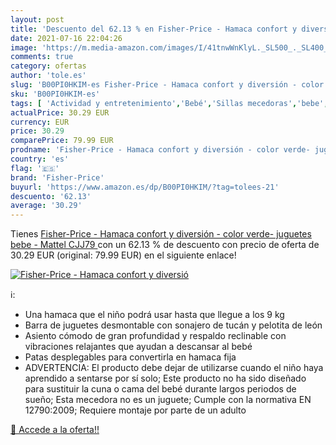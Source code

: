 ```yaml
---
layout: post
title: 'Descuento del 62.13 % en Fisher-Price - Hamaca confort y diversió'
date: 2021-07-16 22:04:26
image: 'https://m.media-amazon.com/images/I/41tnwWnKlyL._SL500_._SL400_.jpg'
comments: true
category: ofertas
author: 'tole.es'
slug: 'B00PI0HKIM-es Fisher-Price - Hamaca confort y diversión - color verde-...'
sku: 'B00PI0HKIM-es'
tags: [ 'Actividad y entretenimiento','Bebé','Sillas mecedoras','bebe','fisher-price', ]
actualPrice: 30.29 EUR
currency: EUR
price: 30.29
comparePrice: 79.99 EUR
prodname: 'Fisher-Price - Hamaca confort y diversión - color verde- juguetes bebe -  Mattel CJJ79 '
country: 'es'
flag: '🇪🇸'
brand: 'Fisher-Price'
buyurl: 'https://www.amazon.es/dp/B00PI0HKIM/?tag=tolees-21'
descuento: '62.13'
average: '30.29'
---
```


Tienes [Fisher-Price - Hamaca confort y diversión - color verde- juguetes bebe -  Mattel CJJ79 ](https://www.amazon.es/dp/B00PI0HKIM/?tag=tolees-21) con un 62.13 % de descuento con precio de oferta de 30.29 EUR (original: 79.99 EUR) en el siguiente enlace!

[![Fisher-Price - Hamaca confort y diversió](https://m.media-amazon.com/images/I/41tnwWnKlyL._SL500_._SL400_.jpg)](https://www.amazon.es/dp/B00PI0HKIM/?tag=tolees-21)

ℹ️:

- Una hamaca que el niño podrá usar hasta que llegue a los 9 kg
- Barra de juguetes desmontable con sonajero de tucán y pelotita de león
- Asiento cómodo de gran profundidad y respaldo reclinable con vibraciones relajantes que ayudan a descansar al bebé
- Patas desplegables para convertirla en hamaca fija
- ADVERTENCIA: El producto debe dejar de utilizarse cuando el niño haya aprendido a sentarse por sí solo; Este producto no ha sido diseñado para sustituir la cuna o cama del bebé durante largos periodos de sueño; Esta mecedora no es un juguete; Cumple con la normativa EN 12790:2009; Requiere montaje por parte de un adulto

[🛒 Accede a la oferta!!](https://www.amazon.es/dp/B00PI0HKIM/?tag=tolees-21)
